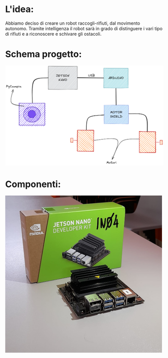 # L'idea: 

<div> 
    Abbiamo deciso di creare un robot raccogli-rifiuti, dal movimento autonomo.
    Tramite intelligenza il robot sarà in grado di distinguere i vari tipo di rifiuti e a riconoscere e schivare gli ostacoli.
</div>

# Schema progetto:

<div align="center">
    <img src="immagini_readme/Schema_hardware.png" width="600">
</div>

# Componenti:

<div>
     <img src="immagini_readme/jetson_nano_scatola.jpg" width="500">
</div>
